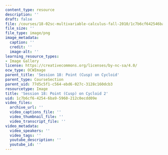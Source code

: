```yaml
---
content_type: resource
description: ''
draft: false
file: /courses/18-02sc-multivariable-calculus-fall-2010/1c7b6cf642546ba95960212c0ecdd09e_MIT18_02SC_L5Brds_15.png
file_size: ''
file_type: image/png
image_metadata:
  caption: ''
  credit: ''
  image-alt: ''
learning_resource_types:
- Image Gallery
license: https://creativecommons.org/licenses/by-nc-sa/4.0/
ocw_type: OCWImage
parent_title: 'Session 18: Point (Cusp) on Cycloid'
parent_type: CourseSection
parent_uid: 77d5c5f1-c564-ebd6-027c-3128c160dcb3
resourcetype: Image
title: 'Session 18: Point (Cusp) on Cycloid 2'
uid: 1c7b6cf6-4254-6ba9-5960-212c0ecdd09e
video_files:
  archive_url: ''
  video_captions_file: ''
  video_thumbnail_file: ''
  video_transcript_file: ''
video_metadata:
  video_speakers: ''
  video_tags: ''
  youtube_description: ''
  youtube_id: ''
---
```

